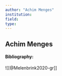 ```yaml
---
author: "Achim Menges"
institution:
field:
type:
---
```


## Achim Menges
#### Bibliography:

![[@Melenbrink2020-gr]]